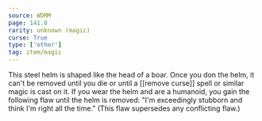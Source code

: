 ```yaml
---
source: WDMM
page: 141.0
rarity: unknown (magic)
curse: True
type: ['other']
tag: item/magic
---
```


This steel helm is shaped like the head of a boar. Once you don the helm, it can't be removed until you die or until a [[remove curse]] spell or similar magic is cast on it. If you wear the helm and are a humanoid, you gain the following flaw until the helm is removed: "I'm exceedingly stubborn and think I'm right all the time." (This flaw supersedes any conflicting flaw.)


